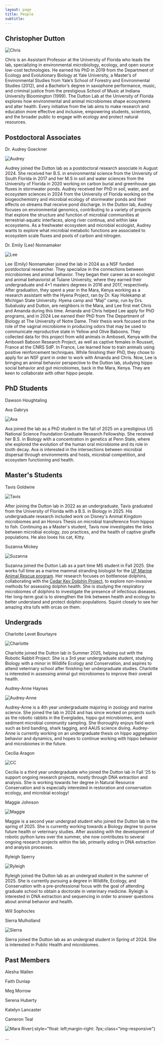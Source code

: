 ```yaml
---
layout: page
title: People
subtitle: 
---
```


## Christopher Dutton

![Chris](img/chris.jpg)

Chris is an Assistant Professor at the University of Florida who leads the lab, specializing in environmental microbiology, ecology, and open source low-cost technologies. He earned his PhD in 2019 from the Department of Ecology and Evolutionary Biology at Yale University, a Master’s of Environmental Studies from Yale’s School of Forestry and Environmental Studies (2012), and a Bachelor’s degree in saxophone performance, music, and criminal justice from the prestigious School of Music at Indiana University Bloomington (1999). The Dutton Lab at the University of Florida explores how environmental and animal microbiomes shape ecosystems and alter health. Every initiative from the lab aims to make research and education more effective and inclusive, empowering students, scientists, and the broader public to engage with ecology and protect natural resources.

## Postdoctoral Associates
Dr. Audrey Goeckner  

![Audrey](img/audrey.jpg)

Audrey joined the Dutton lab as a postdoctoral research associate in August 2024. She received her B.S. in environmental science from the University of South Florida in 2017 and her M.S in soil and water sciences from the University of Florida in 2020 working on carbon burial and greenhouse gas fluxes in stormwater ponds. Audrey received her PhD in soil, water, and ecosystem sciences in 2024 from the University of Florida working on the biogeochemistry and microbial ecology of stormwater ponds and their effects on streams that receive pond discharge. In the Dutton lab, Audrey focuses on environmental genomics, contributing to a variety of projects that explore the structure and function of microbial communities at terrestrial-aquatic interfaces, along river continua, and within lake ecosystems. As a freshwater ecosystem and microbial ecologist, Audrey wants to explore what microbial metabolic functions are associated to ecosystem scale fluxes and pools of carbon and nitrogen.

Dr. Emily (Lee) Nonnamaker

![Lee](img/lee.jpg)

Lee (Emily) Nonnamaker joined the lab in 2024 as a NSF funded postdoctoral researcher. They specialize in the connections between microbiomes and animal behavior. They began their career as an ecologist and animal behaviorist at Tulane University, where they earned their undergraduate and 4+1 masters degrees in 2016 and 2017, respectively. After graduation, they spent a year in the Mara, Kenya working as a research assistant with the Hyena Project, ran by Dr. Kay Holekamp at Michigan State University. Hyena camp and “Maji” camp, run by Drs. Subalusky and Dutton, are neighbors in the Mara, and Lee first met Chris and Amanda during this time. Amanda and Chris helped Lee apply for PhD programs, and in 2024 Lee earned their PhD from The Department of Biology at The University of Notre Dame. Their thesis work focused on the role of the vaginal microbiome in producing odors that may be used to communicate reproductive state in Yellow and Olive Baboons. They collected data for this project from wild animals in Amboseli, Kenya with the Amboseli Baboon Research Project, as well as captive females in Rousset, France at the CNRS SdP. In France, Lee learned how to train animals using positive reinforcement techniques. While finishing their PhD, they chose to apply for an NSF grant in order to work with Amanda and Chris. Now, Lee is bringing an animal behavior perspective to the Dutton lab, studying hippo social behavior and gut microbiomes, back in the Mara, Kenya. They are keen to collaborate with other hippo people.

## PhD Students

Dawson Houghtaling 

Ava Gabrys

![Ava](img/ava.jpg)

Ava joined the lab as a PhD student in the fall of 2025 on a prestigious US National Science Foundation Graduate Research Fellowship. She received her B.S. in Biology with a concentration in genetics at Penn State, where she explored the evolution of the human oral microbiome and its role in tooth decay. Ava is interested in the intersections between microbial dispersal through environments and hosts, microbial competition, and ecosystem functioning and health.

## Master's Students

Tavis Goldwire

![Tavis](img/tavis.jpeg)

After joining the Dutton lab in 2022 as an undergraduate, Tavis graduated from the University of Florida with a B.S. in Biology in 2025. His undergraduate research included work on Disney's Animal Kingdom microbiomes and an Honors Thesis on microbial transference from hippos to fish. Continuing as a Master's student, Tavis now investigates the links between microbial ecology, zoo practices, and the health of captive giraffe populations. He also loves his cat, Kitty.

Suzanna Mickey

![Suzanna](img/suzanna.jpg)

Suzanna joined the Dutton Lab as a part time MS student in Fall 2025. She works full time as a marine mammal stranding biologist for the [UF Marine Animal Rescue program](https://cdpm.vetmed.ufl.edu/services/marine-animal-rescue-program/). Her research focuses on bottlenose dolphins, collaborating with the [Cedar Key Dolphin Project](https://www.cedarkeydolphinproject.org/#/), to explore non-invasive methods for assessing dolphin health. She is studying the respiratory microbiomes of dolphins to investigate the presence of infectious diseases. Her long-term goal is to strengthen the link between health and ecology to better understand and protect dolphin populations. Squint closely to see her amazing xtra tufs with orcas on them. 

## Undergrads

Charlotte Levet Bourtayre

![Charlotte](img/charlotte.jpeg)

Charlotte joined the Dutton lab in Summer 2025, helping out with the Robotic Rabbit Project. She is a 3rd year undergraduate student, studying Biology with a minor in Wildlife Ecology and Conservation, and aspires to attend veterinary school after finishing her undergraduate studies. Charlotte is interested in assessing animal gut microbiomes to improve their overall health.

Audrey-Anne Haynes

![Audrey-Anne](img/audrey-anne.jpeg)

Audrey-Anne is a 4th year undergraduate majoring in zoology and marine science. She joined the lab in 2024 and has since worked on projects such as the robotic rabbits in the Everglades, hippo gut microbiomes, and sediment microbial community sampling. She thoroughly enjoys field work such as bird banding, shark tagging, and AAUS science diving. Audrey-Anne is currently working on an undergraduate thesis on hippo aggregation behavior and dynamics, and hopes to continue working with hippo behavior and microbiomes in the future.

Cecilia Aragon

![CC](img/cc.jpeg)

Cecilia is a third year undergraduate who joined the Dutton lab in Fall ‘25 to support ongoing research projects, mostly through DNA extraction and analysis. She is working towards her degree in Natural Resource Conservation and is especially interested in restoration and conservation ecology, and microbial ecology!

Maggie Johnson

![Maggie](img/maggie.jpeg)

Maggie is a second year undergrad student who joined the Dutton lab in the spring of 2025. She is currently working towards a Biology degree to purse future health or veterinary studies. After assisting with the development of robotic python lures over the summer, she now contributes to several ongoing research projects within the lab, primarily aiding in DNA extraction and analysis processes.

Ryleigh Sperry

![Ryleigh](img/ryleigh.jpg)

Ryleigh joined the Dutton lab as an undergrad student in the summer of 2025. She is currently pursuing a degree in Wildlife, Ecology, and Conservation with a pre-professional focus with the goal of attending graduate school to obtain a doctorate in veterinary medicine. Ryleigh is interested in DNA extraction and sequencing in order to answer questions about animal behavior and health.

Will Sophocles

Sierra Mulholland

![Sierra](img/sierra.jpg)

Sierra joined the Dutton lab as an undergrad student in Spring of 2024. She is interested in Public Health and microbiomes. 

## Past Members

Alesha Wallen 

Faith Dunlap

Meg Morrow

Serena Huberty

Katelyn Lancaster

Cameron Teal




![Mara River](img/PXL_20220701_101424622.MP.jpg){:style="float: left;margin-right: 7px;:class="img-responsive"}



...
